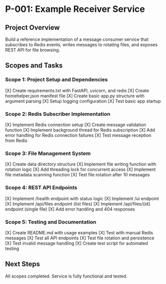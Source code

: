 # P-001: Example Receiver Service

## Project Overview
Build a reference implementation of a message consumer service that subscribes to Redis events, writes messages to rotating files, and exposes REST API for file browsing.

## Scopes and Tasks

### Scope 1: Project Setup and Dependencies
[X] Create requirements.txt with FastAPI, uvicorn, and redis
[X] Create homehelper.json manifest file
[X] Create basic app.py structure with argument parsing
[X] Setup logging configuration
[X] Test basic app startup

### Scope 2: Redis Subscriber Implementation
[X] Implement Redis connection setup
[X] Create message validation function
[X] Implement background thread for Redis subscription
[X] Add error handling for Redis connection failures
[X] Test message reception from Redis

### Scope 3: File Management System
[X] Create data directory structure
[X] Implement file writing function with rotation logic
[X] Add threading lock for concurrent access
[X] Implement file metadata scanning function
[X] Test file rotation after 10 messages

### Scope 4: REST API Endpoints
[X] Implement /health endpoint with status logic
[X] Implement /ui endpoint
[X] Implement /api/files endpoint (list files)
[X] Implement /api/files/{id} endpoint (single file)
[X] Add error handling and 404 responses

### Scope 5: Testing and Documentation
[X] Create README.md with usage examples
[X] Test with manual Redis messages
[X] Test all API endpoints
[X] Test file rotation and persistence
[X] Test invalid message handling
[X] Create test script for automated testing

## Next Steps
All scopes completed. Service is fully functional and tested.
